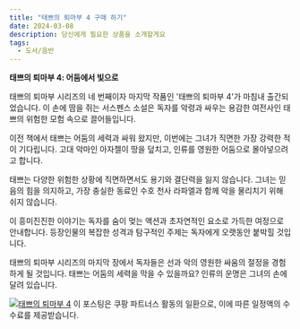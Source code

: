 ```yaml
---
title: "태쁘의 퇴마부 4 구매 하기"
date: 2024-03-08
description: 당신에게 필요한 상품을 소개할게요
tags:
  - 도서/음반
---
```

**태쁘의 퇴마부 4: 어둠에서 빛으로**

태쁘의 퇴마부 시리즈의 네 번째이자 마지막 작품인 '태쁘의 퇴마부 4'가 마침내 출간되었습니다. 이 손에 땀을 쥐는 서스펜스 소설은 독자를 악령과 싸우는 용감한 여전사인 태쁘의 위험한 모험 속으로 끌어들입니다.

이전 책에서 태쁘는 어둠의 세력과 싸워 왔지만, 이번에는 그녀가 직면한 가장 강력한 적이 기다립니다. 고대 악마인 아자젤이 땅을 덮치고, 인류를 영원한 어둠으로 몰아넣으려고 합니다.

태쁘는 다양한 위험한 상황에 직면하면서도 용기와 결단력을 잃지 않습니다. 그녀는 믿음의 힘을 의지하고, 가장 충실한 동료인 수호 천사 라파엘과 함께 악을 물리치기 위해 쉬지 않습니다.

이 흥미진진한 이야기는 독자를 숨이 멎는 액션과 초자연적인 요소로 가득한 여정으로 안내합니다. 등장인물의 복잡한 성격과 탐구적인 주제는 독자에게 오랫동안 붙박힐 것입니다.

태쁘의 퇴마부 시리즈의 마지막 장에서 독자들은 선과 악의 영원한 싸움의 절정을 경험하게 될 것입니다. 태쁘는 어둠의 세력을 막을 수 있을까요? 인류의 운명은 그녀의 손에 달려 있습니다.


[![태쁘의 퇴마부 4](https://i.imgur.com/81F7uro.png#center)](https://link.coupang.com/re/AFFSDP?lptag=AF5033054&pageKey=6936082604&itemId=16803198788&vendorItemId=83983653104&traceid=V0-153-a6cb1dea47fa3a5e&requestid=20240308222642385305939869&token=31850C%7CGM)
이 포스팅은 쿠팡 파트너스 활동의 일환으로, 이에 따른 일정액의 수수료를 제공받습니다.


